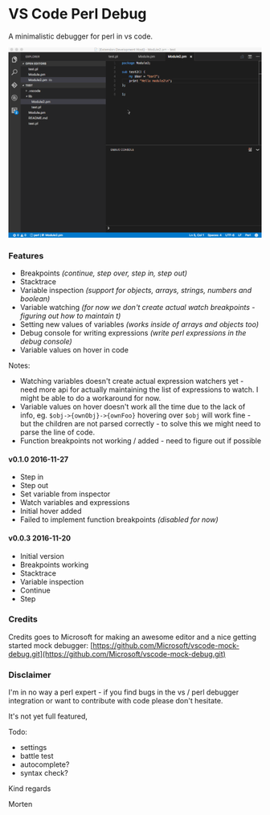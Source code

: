 # VS Code Perl Debug

A minimalistic debugger for perl in vs code.

![Perl Debug](images/vscode-perl-debugger.gif)

### Features
* Breakpoints *(continue, step over, step in, step out)*
* Stacktrace
* Variable inspection *(support for objects, arrays, strings, numbers and boolean)*
* Variable watching *(for now we don't create actual watch breakpoints - figuring out how to maintain t)*
* Setting new values of variables *(works inside of arrays and objects too)*
* Debug console for writing expressions *(write perl expressions in the debug console)*
* Variable values on hover in code

Notes:
* Watching variables doesn't create actual expression watchers yet - need more api for actually maintaining the list of expressions to watch. I might be able to do a workaround for now.
* Variable values on hover doesn't work all the time due to the lack of info, eg. `$obj->{ownObj}->{ownFoo}` hovering over `$obj` will work fine - but the children are not parsed correctly - to solve this we might need to parse the line of code.
* Function breakpoints not working / added - need to figure out if possible

#### v0.1.0 2016-11-27

* Step in
* Step out
* Set variable from inspector
* Watch variables and expressions
* Initial hover added
* Failed to implement function breakpoints *(disabled for now)*

#### v0.0.3 2016-11-20

* Initial version
* Breakpoints working
* Stacktrace
* Variable inspection
* Continue
* Step

### Credits

Credits goes to Microsoft for making an awesome editor and a nice getting started mock debugger: [https://github.com/Microsoft/vscode-mock-debug.git](https://github.com/Microsoft/vscode-mock-debug.git)

### Disclaimer

I'm in no way a perl expert - if you find bugs in the vs / perl debugger integration or want to contribute with code please don't hesitate.

It's not yet full featured,

Todo:
* settings
* battle test
* autocomplete?
* syntax check?

Kind regards

Morten
